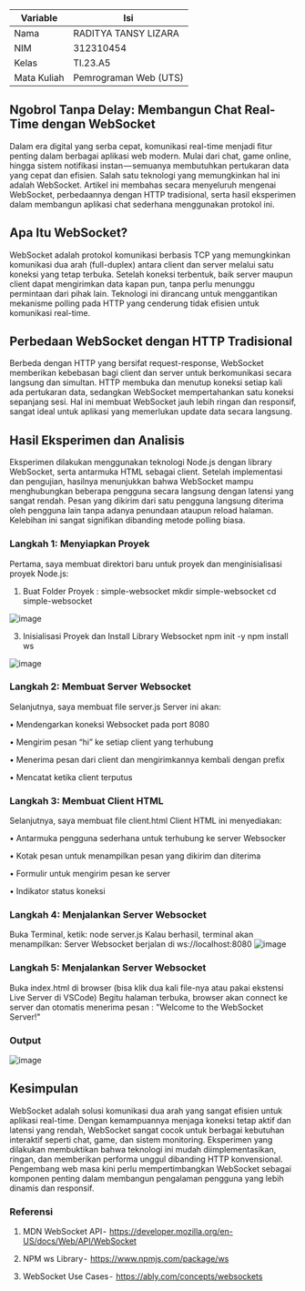 | Variable | Isi |
| -------- | --- |
| Nama | RADITYA TANSY LIZARA  |
| NIM | 312310454 |
| Kelas | TI.23.A5 |
| Mata Kuliah | Pemrograman Web (UTS) |

## Ngobrol Tanpa Delay: Membangun Chat Real-Time dengan WebSocket ##
Dalam era digital yang serba cepat, komunikasi real-time menjadi fitur penting dalam berbagai aplikasi web modern. Mulai dari chat, game online, hingga sistem notifikasi instan — semuanya membutuhkan pertukaran data yang cepat dan efisien. Salah satu teknologi yang memungkinkan hal ini adalah WebSocket. Artikel ini membahas secara menyeluruh mengenai WebSocket, perbedaannya dengan HTTP tradisional, serta hasil eksperimen dalam membangun aplikasi chat sederhana menggunakan protokol ini.
## Apa Itu WebSocket? ##
WebSocket adalah protokol komunikasi berbasis TCP yang memungkinkan komunikasi dua arah (full-duplex) antara client dan server melalui satu koneksi yang tetap terbuka. Setelah koneksi terbentuk, baik server maupun client dapat mengirimkan data kapan pun, tanpa perlu menunggu permintaan dari pihak lain. Teknologi ini dirancang untuk menggantikan mekanisme polling pada HTTP yang cenderung tidak efisien untuk komunikasi real-time.
## Perbedaan WebSocket dengan HTTP Tradisional ##
Berbeda dengan HTTP yang bersifat request-response, WebSocket memberikan kebebasan bagi client dan server untuk berkomunikasi secara langsung dan simultan. HTTP membuka dan menutup koneksi setiap kali ada pertukaran data, sedangkan WebSocket mempertahankan satu koneksi sepanjang sesi. Hal ini membuat WebSocket jauh lebih ringan dan responsif, sangat ideal untuk aplikasi yang memerlukan update data secara langsung.
## Hasil Eksperimen dan Analisis ##
Eksperimen dilakukan menggunakan teknologi Node.js dengan library WebSocket, serta antarmuka HTML sebagai client. Setelah implementasi dan pengujian, hasilnya menunjukkan bahwa WebSocket mampu menghubungkan beberapa pengguna secara langsung dengan latensi yang sangat rendah. Pesan yang dikirim dari satu pengguna langsung diterima oleh pengguna lain tanpa adanya penundaan ataupun reload halaman. Kelebihan ini sangat signifikan dibanding metode polling biasa.
### Langkah 1: Menyiapkan Proyek ###
Pertama, saya membuat direktori baru untuk proyek dan menginisialisasi proyek Node.js:
1.	Buat Folder Proyek : simple-websocket
mkdir simple-websocket
cd simple-websocket

![image](https://github.com/user-attachments/assets/dc2037e0-545c-4bd7-9f5c-8f54c6c326f2)

3. Inisialisasi Proyek dan Install Library Websocket
npm init -y
npm install ws

  ![image](https://github.com/user-attachments/assets/63183a28-ad1b-422f-b226-6e89d64eaeac)
  
### Langkah 2: Membuat Server Websocket ###
Selanjutnya, saya membuat file server.js
Server ini akan:

•	Mendengarkan koneksi Websocket pada port 8080

•	Mengirim pesan “hi” ke setiap client yang terhubung

•	Menerima pesan dari client dan mengirimkannya kembali dengan prefix

•	Mencatat ketika client terputus

### Langkah 3: Membuat Client HTML ###
Selanjutnya, saya membuat file client.html
Client HTML ini menyediakan:

•	Antarmuka pengguna sederhana untuk terhubung ke server Websocker

•	Kotak pesan untuk menampilkan pesan yang dikirim dan diterima

•	Formulir untuk mengirim pesan ke server

•	Indikator status koneksi

### Langkah 4: Menjalankan Server Websocket ###
Buka Terminal, ketik:
node server.js
Kalau berhasil, terminal akan menampilkan:
Server Websocket berjalan di ws://localhost:8080
![image](https://github.com/user-attachments/assets/b4f4a5a1-3e3b-44e3-a6a7-522cd517d8a9)

### Langkah 5: Menjalankan Server Websocket ###
Buka index.html di browser (bisa klik dua kali file-nya atau pakai ekstensi Live Server di VSCode)
Begitu halaman terbuka, browser akan connect ke server dan otomatis menerima pesan : "Welcome to the WebSocket Server!"

### Output ###
![image](https://github.com/user-attachments/assets/cc3ae834-415e-47a8-8fdd-314a82178a3e)

## Kesimpulan ##
WebSocket adalah solusi komunikasi dua arah yang sangat efisien untuk aplikasi real-time. Dengan kemampuannya menjaga koneksi tetap aktif dan latensi yang rendah, WebSocket sangat cocok untuk berbagai kebutuhan interaktif seperti chat, game, dan sistem monitoring. Eksperimen yang dilakukan membuktikan bahwa teknologi ini mudah diimplementasikan, ringan, dan memberikan performa unggul dibanding HTTP konvensional. Pengembang web masa kini perlu mempertimbangkan WebSocket sebagai komponen penting dalam membangun pengalaman pengguna yang lebih dinamis dan responsif.

### Referensi ###

1. MDN WebSocket API - 
https://developer.mozilla.org/en-US/docs/Web/API/WebSocket

2. NPM ws Library - 
https://www.npmjs.com/package/ws

3. WebSocket Use Cases - 
https://ably.com/concepts/websockets
